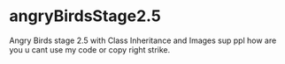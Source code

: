# angryBirdsStage2.5
Angry Birds stage 2.5 with Class Inheritance and Images
sup ppl how are you u cant use my code or copy right strike.